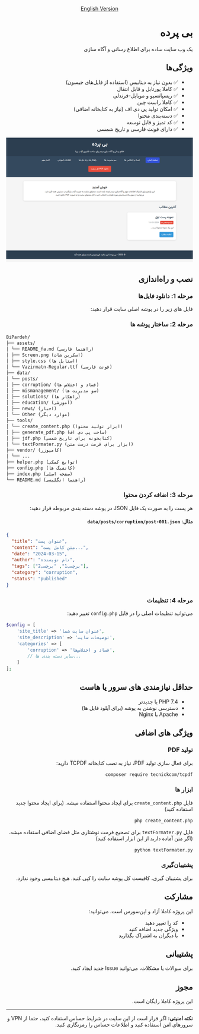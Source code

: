 <div style="text-align: center">

[English Version](../README.md)

</div>

<div style="direction: rtl">

# بی پرده

یک وب سایت ساده برای اطلاع رسانی و آگاه سازی

## ویژگی‌ها

- ✅ بدون نیاز به دیتابیس (استفاده از فایل‌های جیسون)
- ✅ کاملا پورتابل و قابل انتقال
- ✅ ریسپانسیو و موبایل-فرندلی
- ✅ کاملا راست چین
- ✅ امکان تولید پی دی اف (نیاز به کتابخانه اضافی)
- ✅ دسته‌بندی محتوا
- ✅ کد تمیز و قابل توسعه
- ✅ دارای فونت فارسی و تاریخ شمسی

![image](./Screen.png)

## نصب و راه‌اندازی

### مرحله 1: دانلود فایل‌ها
فایل های زیر را در پوشه اصلی سایت قرار دهید:

### مرحله 2: ساختار پوشه ها

<div style="direction: ltr">

```
BiPardeh/
├── assets/
│ └── README_fa.md (راهنما فارسی)
│ ├── Screen.png (اسکرین شات)
│ ├── style.css (استایل ها)
│ └── Vazirmatn-Regular.ttf (فونت فارسی)
├── data/
│ └── posts/
│ ├── corruption/ (فساد و اختلاس ها)
│ ├── mismanagement/ (سو مدیریت ها)
│ ├── solutions/ (راهکار ها)
│ ├── education/ (آموزشی)
│ ├── news/ (اخبار)
│ └── Other (موارد دیگر)
├── tools/
│ └── create_content.php (ابزار تولید محتوا)
│ ├── generate_pdf.php (ساخت پی دی اف)
│ ├── jdf.php (کتابخونه برای تاریخ شمسی)
│ └── textFormater.py (ابزار برای فرمت درست متن)
├── vendor/ (کامپوزر)
│ └── ...
├── helper.php (توابع کمکی)
├── config.php (کانفیگ ها)
├── index.php (صفحه اصلی)
└── README.md (راهنما انگلیسی)
```

</div>

### مرحله 3: اضافه کردن محتوا

هر پست را به صورت یک فایل JSON در پوشه دسته بندی مربوطه قرار دهید:

#### مثال: `data/posts/corruption/post-001.json`

<div style="direction: ltr">

```json
{
  "title": "عنوان پست",
  "content": "متن کامل پست...",
  "date": "2024-03-15",
  "author": "نام نویسنده",
  "tags": ["برچسب1", "برچسب2"],
  "category": "corruption",
  "status": "published"
}
```

</div>

### مرحله 4: تنظیمات

می‌توانید تنظیمات اصلی را در فایل `config.php` تغییر دهید:

<div style="direction: ltr">

```php
$config = [
    'site_title' => 'عنوان سایت شما',
    'site_description' => 'توضیحات سایت',
    'categories' => [
        'corruption' => 'فساد و اختلاس‌ها',
        // سایر دسته بندی ها...
    ]
];
```

</div>

## حداقل نیازمندی های سرور یا هاست

- PHP 7.4 یا جدیدتر
- دسترسی نوشتن به پوشه (برای آپلود فایل ها)
- Apache یا Nginx

## ویژگی های اضافی

### تولید PDF
برای فعال سازی تولید PDF، نیاز به نصب کتابخانه TCPDF دارید:

```bash
composer require tecnickcom/tcpdf
```

### ابزار ها
فایل `create_content.php` برای ایجاد محتوا استفاده میشه. (برای ایجاد محتوا جدید استفاده کنید)

```bash
php create_content.php
```

فایل `textFormater.py` برای تصحیح فرمت نوشتاری مثل فضای اضافی استفاده میشه. (اگر متن آماده دارید از این ابزار استفاده کنید)

```bash
python textFormater.py
```

### پشتیبان‌گیری

برای پشتیبان گیری، کافیست کل پوشه سایت را کپی کنید. هیچ دیتابیسی وجود ندارد.

## مشارکت

این پروژه کاملا آزاد و اپن‌سورس است. می‌توانید:
- کد را تغییر دهید
- ویژگی جدید اضافه کنید
- با دیگران به اشتراک بگذارید

## پشتیبانی

برای سوالات یا مشکلات، می‌توانید Issue جدید ایجاد کنید.

## مجوز

این پروژه کاملا رایگان است.

---

**نکته امنیتی:** اگر قرار است از این سایت در شرایط حساس استفاده کنید، حتما از VPN و سرورهای امن استفاده کنید و اطلاعات حساس را رمزنگاری کنید.


</div>